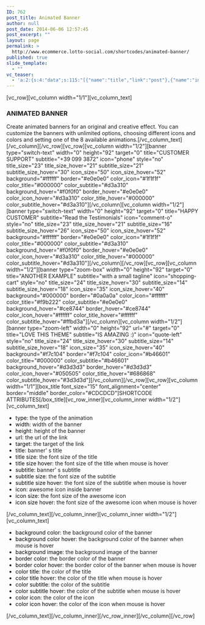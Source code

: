 ```yaml
---
ID: 762
post_title: Animated Banner
author: null
post_date: 2014-06-06 12:57:45
post_excerpt: ""
layout: page
permalink: >
  http://www.ecommerce.lotto-social.com/shortcodes/animated-banner/
published: true
slide_template:
  - ""
vc_teaser:
  - 'a:2:{s:4:"data";s:115:"[{"name":"title","link":"post"},{"name":"image","image":"featured","link":"none"},{"name":"text","mode":"excerpt"}]";s:7:"bgcolor";s:0:"";}'
---
```

[vc_row][vc_column width="1/1"][vc_column_text]
<h3>ANIMATED BANNER</h3>
Create animated banners for an original and creative effect. You can customize the banners with unlimited options, choosing different icons and colors and setting one of the 8 available animations.[/vc_column_text][/vc_column][/vc_row][vc_row][vc_column width="1/2"][banner type="switch-text" width="0" height="92" target="0" title="CUSTOMER SUPPORT" subtitle="+39 099 3872" icon="phone" style="no" title_size="23" title_size_hover="21" subtitle_size="21" subtitle_size_hover="30" icon_size="50" icon_size_hover="52" background="#ffffff" border="#e0e0e0" color_icon="#1f1f1f" color_title="#000000" color_subtitle="#d3a310" background_hover="#f0f0f0" border_hover="#e0e0e0" color_icon_hover="#d3a310" color_title_hover="#000000" color_subtitle_hover="#d3a310"][/vc_column][vc_column width="1/2"][banner type="switch-text" width="0" height="92" target="0" title="HAPPY CUSTOMER" subtitle="Read the Testimonials" icon="comment-o" style="no" title_size="23" title_size_hover="21" subtitle_size="16" subtitle_size_hover="26" icon_size="50" icon_size_hover="52" background="#ffffff" border="#e0e0e0" color_icon="#1f1f1f" color_title="#000000" color_subtitle="#d3a310" background_hover="#f0f0f0" border_hover="#e0e0e0" color_icon_hover="#d3a310" color_title_hover="#000000" color_subtitle_hover="#d3a310"][/vc_column][/vc_row][vc_row][vc_column width="1/2"][banner type="zoom-box" width="0" height="92" target="0" title="ANOTHER EXAMPLE" subtitle="with a small tagline" icon="shopping-cart" style="no" title_size="24" title_size_hover="30" subtitle_size="14" subtitle_size_hover="18" icon_size="35" icon_size_hover="40" background="#000000" border="#0a0a0a" color_icon="#ffffff" color_title="#f9b222" color_subtitle="#e0e0e0" background_hover="#ce8744" border_hover="#ce8744" color_icon_hover="#ffffff" color_title_hover="#ffffff" color_subtitle_hover="#ffbd3a"][/vc_column][vc_column width="1/2"][banner type="zoom-left" width="0" height="92" url="#" target="0" title="LOVE THIS THEME" subtitle="IS AMAZING :)" icon="quote-left" style="no" title_size="24" title_size_hover="30" subtitle_size="14" subtitle_size_hover="18" icon_size="35" icon_size_hover="40" background="#f7c104" border="#f7c104" color_icon="#b46601" color_title="#000000" color_subtitle="#b46601" background_hover="#d3d3d3" border_hover="#d3d3d3" color_icon_hover="#050505" color_title_hover="#686868" color_subtitle_hover="#3d3d3d"][/vc_column][/vc_row][vc_row][vc_column width="1/1"][box_title font_size="15" font_alignment="center" border="middle" border_color="#CDCDCD"]SHORTCODE ATTRIBUTES[/box_title][vc_row_inner][vc_column_inner width="1/2"][vc_column_text]
<ul>
	<li><span style="color: #000000">type</span>: the type of the animation</li>
	<li><span style="color: #000000">width</span>: width of the banner</li>
	<li><span style="color: #000000">height</span>: height of the banner</li>
	<li><span style="color: #000000">url</span>: the url of the link</li>
	<li><span style="color: #000000">target</span>: the target of the link</li>
	<li><span style="color: #000000">title</span>: banner' s title</li>
	<li><span style="color: #000000">title size</span>: the font size of the title</li>
	<li><span style="color: #000000">title size hover</span>: the font size of the title when mouse is hover</li>
	<li><span style="color: #000000">subtitle</span>: banner' s subtitle</li>
	<li><span style="color: #000000">subtitle size</span>: the font size of the subtitle</li>
	<li><span style="color: #000000">subtitle size hover</span>: the font size of the subtitle when mouse is hover</li>
	<li><span style="color: #000000">icon</span>: awesome icon inside banner</li>
	<li><span style="color: #000000">icon size</span>: the font size of the awesome icon</li>
	<li><span style="color: #000000">icon size hover</span>: the font size of the awesome icon when mouse is hover</li>
</ul>
[/vc_column_text][/vc_column_inner][vc_column_inner width="1/2"][vc_column_text]
<ul>
	<li><span style="color: #000000">background color</span>: the background color of the banner</li>
	<li><span style="color: #000000">background color hover</span>: the background color of the banner when mouse is hover</li>
	<li><span style="color: #000000">background image</span>: the background image of the banner</li>
	<li><span style="color: #000000">border color</span>: the border color of the banner</li>
	<li><span style="color: #000000">border color hover</span>: the border color of the banner when mouse is hover</li>
	<li><span style="color: #000000">color title</span>: the color of the title</li>
	<li><span style="color: #000000">color title hover</span>: the color of the title when mouse is hover</li>
	<li><span style="color: #000000">color subtitle</span>: the color of the subtitle</li>
	<li><span style="color: #000000">color subtitle hover</span>: the color of the subtitle when mouse is hover</li>
	<li><span style="color: #000000">color icon</span>: the color of the icon</li>
	<li><span style="color: #000000">color icon hover</span>: the color of the icon when mouse is hover</li>
</ul>
[/vc_column_text][/vc_column_inner][/vc_row_inner][/vc_column][/vc_row]